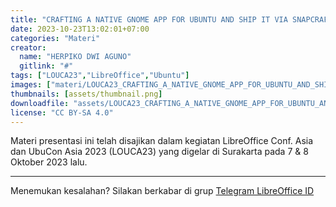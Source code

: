 ```yaml
---
title: "CRAFTING A NATIVE GNOME APP FOR UBUNTU AND SHIP IT VIA SNAPCRAFT STORE"
date: 2023-10-23T13:02:01+07:00
categories: "Materi"
creator: 
  name: "HERPIKO DWI AGUNO"
  gitlink: "#"
tags: ["LOUCA23","LibreOffice","Ubuntu"]
images: ["materi/LOUCA23_CRAFTING_A_NATIVE_GNOME_APP_FOR_UBUNTU_AND_SHIP_IT_VIA_SNAPCRAFT_STORE_by_HERPIKO_DWI_AGUNO/thumbnail.png"]
thumbnails: [assets/thumbnail.png]
downloadfile: "assets/LOUCA23_CRAFTING_A_NATIVE_GNOME_APP_FOR_UBUNTU_AND_SHIP_IT_VIA_SNAPCRAFT_STORE_by_HERPIKO_DWI_AGUNO.zip"
license: "CC BY-SA 4.0"
---
```


Materi presentasi ini telah disajikan dalam kegiatan LibreOffice Conf. Asia dan UbuCon Asia 2023 (LOUCA23) yang digelar di Surakarta pada 7 & 8 Oktober 2023 lalu.

---
Menemukan kesalahan? Silakan berkabar di grup [Telegram LibreOffice ID](https://t.me/LibreOfficeID)

